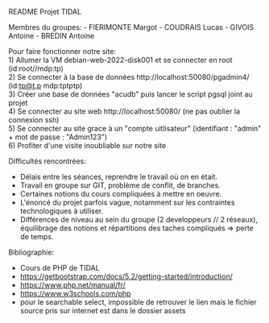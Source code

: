 README Projet TIDAL 

Membres du groupes:
	- FIERIMONTE Margot
	- COUDRAIS Lucas
	- GIVOIS Antoine
	- BREDIN Antoine

Pour faire fonctionner notre site: <br>
	1) Allumer la VM debian-web-2022-disk001 et se connecter en root (id:root//mdp:tp) <br>
	2) Se connecter à la base de données http://localhost:50080/pgadmin4/ (id:tp@t.p mdp:tptptp) <br>
	3) Créer une base de données "acudb" puis lancer le script pgsql joint au projet <br>
	4) Se connecter au site web http://localhost:50080/ (ne pas oublier la connexion ssh) <br>
	5) Se connecter au site grace à un "compte uitlisateur" (identifiant : "admin" + mot de passe : "Admin123")  <br>
	6) Profiter d'une visite inoubliable sur notre site <br>

Difficultés rencontrées:
 - Délais entre les séances, reprendre le travail où on en était.
 - Travail en groupe sur GIT, problème de conflit, de branches.
 - Certaines notions du cours compliquées à mettre en oeuvre.
 - L'énoncé du projet parfois vague, notamment sur les contraintes technologiques à utiliser.
 - Différences de niveau au sein du groupe (2 developpeurs // 2 réseaux), équilibrage des notions et répartitions des taches compliqués => perte de temps.

Bibliographie:
 - Cours de PHP de TIDAL
 - https://getbootstrap.com/docs/5.2/getting-started/introduction/
 - https://www.php.net/manual/fr/
 - https://www.w3schools.com/php
 - pour le searchable select, impossible de retrouver le lien mais le fichier source pris sur internet est dans le dossier assets
